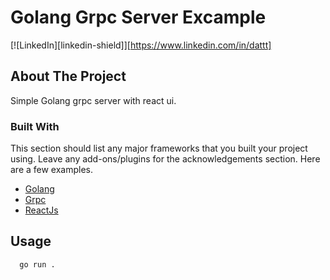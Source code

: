 # Golang Grpc Server Excample
[![LinkedIn][linkedin-shield]][https://www.linkedin.com/in/dattt]

## About The Project

Simple Golang grpc server with react ui.

### Built With

This section should list any major frameworks that you built your project using. Leave any add-ons/plugins for the acknowledgements section. Here are a few examples.
* [Golang](https://golang.org)
* [Grpc](https://grpc.io)
* [ReactJs](https://reactjs.org)

## Usage

```sh
  go run .
  ```

